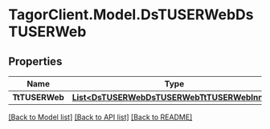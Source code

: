 # TagorClient.Model.DsTUSERWebDsTUSERWeb

## Properties

Name | Type | Description | Notes
------------ | ------------- | ------------- | -------------
**TtTUSERWeb** | [**List&lt;DsTUSERWebDsTUSERWebTtTUSERWebInner&gt;**](DsTUSERWebDsTUSERWebTtTUSERWebInner.md) |  | [optional] 

[[Back to Model list]](../README.md#documentation-for-models) [[Back to API list]](../README.md#documentation-for-api-endpoints) [[Back to README]](../README.md)

